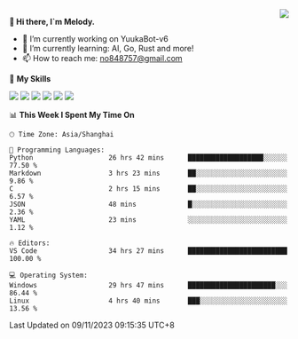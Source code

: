 <a href="#">
  <img align="right" src="https://github-readme-stats.vercel.app/api?username=melodyyuuka&count_private=true&show_icons=true" />
</a>

**👋 Hi there, I`m Melody.**

- 🔭 I’m currently working on YuukaBot-v6
- 🌱 I’m currently learning: AI, Go, Rust and more!
- 📫 How to reach me: no848757@gmail.com

🌟 **My Skills** 

![](https://img.shields.io/badge/-Python-3e74a2?style=flat-square&logo=Python&logoColor=fff)
![](https://img.shields.io/badge/-Java-007396?style=flat-square&logo=OpenJDK&logoColor=fff)
![](https://img.shields.io/badge/-Node.js-339933?style=flat-square&logo=Node.js&logoColor=fff)
![](https://img.shields.io/badge/-Git-f05032?style=flat-square&logo=git&logoColor=fff)
![](https://img.shields.io/badge/-PostgreSQL-4169e1?style=flat-square&logo=PostgreSQL&logoColor=fff)
![](https://img.shields.io/badge/-VSCode-007acc?style=flat-square&logo=Visual-Studio-Code&logoColor=fff)


<!--START_SECTION:waka-->
📊 **This Week I Spent My Time On** 

```text
🕑︎ Time Zone: Asia/Shanghai

💬 Programming Languages: 
Python                   26 hrs 42 mins      ███████████████████░░░░░░   77.50 % 
Markdown                 3 hrs 23 mins       ██░░░░░░░░░░░░░░░░░░░░░░░    9.86 % 
C                        2 hrs 15 mins       ██░░░░░░░░░░░░░░░░░░░░░░░    6.57 % 
JSON                     48 mins             █░░░░░░░░░░░░░░░░░░░░░░░░    2.36 % 
YAML                     23 mins             ░░░░░░░░░░░░░░░░░░░░░░░░░    1.12 % 

🔥 Editors: 
VS Code                  34 hrs 27 mins      █████████████████████████   100.00 % 

💻 Operating System: 
Windows                  29 hrs 47 mins      ██████████████████████░░░   86.44 % 
Linux                    4 hrs 40 mins       ███░░░░░░░░░░░░░░░░░░░░░░   13.56 % 
```


 Last Updated on 09/11/2023 09:15:35 UTC+8
<!--END_SECTION:waka-->
